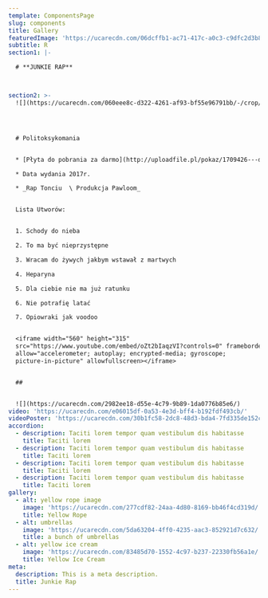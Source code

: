 ```yaml
---
template: ComponentsPage
slug: components
title: Gallery
featuredImage: 'https://ucarecdn.com/06dcffb1-ac71-417c-a0c3-c9dfc2d3b8c2/'
subtitle: R
section1: |-

  # **JUNKIE RAP**



section2: >-
  ![](https://ucarecdn.com/060eee8c-d322-4261-af93-bf55e96791bb/-/crop/914x800/0,0/-/preview/)




  # Politoksykomania


  * [Płyta do pobrania za darmo](http://uploadfile.pl/pokaz/1709426---dalk.html)

  * Data wydania 2017r.

  * _Rap Tonciu  \ Produkcja Pawloom_


  Lista Utworów:


  1. Schody do nieba 

  2. To ma być nieprzystępne

  3. Wracam do żywych jakbym wstawał z martwych

  4. Heparyna

  5. Dla ciebie nie ma już ratunku

  6. Nie potrafię latać 

  7. Opiowraki jak voodoo


  <iframe width="560" height="315"
  src="https://www.youtube.com/embed/oZt2bIaqzVI?controls=0" frameborder="0"
  allow="accelerometer; autoplay; encrypted-media; gyroscope;
  picture-in-picture" allowfullscreen></iframe>


  ## 


  ![](https://ucarecdn.com/2982ee18-d55e-4c79-9b89-1da0776b85e6/)
video: 'https://ucarecdn.com/e06015df-0a53-4e3d-bff4-b192fdf493cb/'
videoPoster: 'https://ucarecdn.com/30b1fc58-2dc8-48d3-bda4-7fd335de152c/'
accordion:
  - description: Taciti lorem tempor quam vestibulum dis habitasse
    title: Taciti lorem
  - description: Taciti lorem tempor quam vestibulum dis habitasse
    title: Taciti lorem
  - description: Taciti lorem tempor quam vestibulum dis habitasse
    title: Taciti lorem
  - description: Taciti lorem tempor quam vestibulum dis habitasse
    title: Taciti lorem
gallery:
  - alt: yellow rope image
    image: 'https://ucarecdn.com/277cdf82-24aa-4d80-8169-bb46f4cd319d/'
    title: Yellow Rope
  - alt: umbrellas
    image: 'https://ucarecdn.com/5da63204-4ff0-4235-aac3-852921d7c632/'
    title: a bunch of umbrellas
  - alt: yellow ice cream
    image: 'https://ucarecdn.com/83485d70-1552-4c97-b237-22330fb56a1e/'
    title: Yellow Ice Cream
meta:
  description: This is a meta description.
  title: Junkie Rap
---
```


